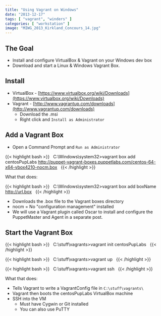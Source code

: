 ```yaml
---
title: "Using Vagrant on Windows"
date: "2013-12-17"
tags: [ "vagrant", "winders" ]
categories: [ "workstation" ]
image: "MIWG_2013_Kirkland_Concours_14.jpg"
---
```


## The Goal

- Install and configure VirtualBox & Vagrant on your Windows dev box
- Download and start a Linux & Windows Vagrant Box.



## Install

- VirtualBox - [https://www.virtualbox.org/wiki/Downloads](https://www.virtualbox.org/wiki/Downloads)
- Vagrant - [http://www.vagrantup.com/downloads](http://www.vagrantup.com/downloads)
  - Download the .msi
  - Right click and `Install as Administrator`


## Add a Vagrant Box

- Open a Command Prompt and `Run as Administrator`

{{< highlight bash >}}
&nbsp;
C:\Windows\system32\>vagrant box add centosPupLabs http://puppet-vagrant-boxes.puppetlabs.com/centos-64-x64-vbox4210-nocm.box
&nbsp;
{{< /highlight >}}

What that does:

{{< highlight bash >}}
&nbsp;
C:\Windows\system32\>vagrant box add boxName http://url.box
&nbsp;
{{< /highlight >}}

- Downloads the .box file to the Vagrant boxes directory
- nocm = No "configuration management" installed
- We will use a Vagrant plugin called Oscar to install and configure the PuppetMaster and Agent in a separate post.


## Start the Vagrant Box

{{< highlight bash >}}
&nbsp;
C:\stuff\vagrants\>vagrant init centosPupLabs
&nbsp;
{{< /highlight >}}

{{< highlight bash >}}
&nbsp;
C:\stuff\vagrants\>vagrant up
&nbsp;
{{< /highlight >}}

{{< highlight bash >}}
&nbsp;
C:\stuff\vagrants\>vagrant ssh
&nbsp;
{{< /highlight >}}

What that does:

- Tells Vagrant to write a VagrantConfig file in `C:\stuff\vagrants\`
- Vagrant then boots the centosPupLabs VirtualBox machine
- SSH into the VM
  - Must have Cygwin or Git installed
  - You can also use PuTTY
